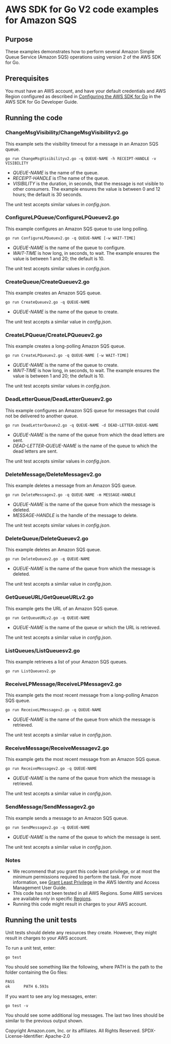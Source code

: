 # AWS SDK for Go V2 code examples for Amazon SQS

## Purpose

These examples demonstrates how to perform several
Amazon Simple Queue Service (Amazon SQS)
operations using version 2 of the AWS SDK for Go.

## Prerequisites

You must have an AWS account, and have your default credentials and AWS Region 
configured as described in
[Configuring the AWS SDK for Go](https://docs.aws.amazon.com/sdk-for-go/v1/developer-guide/configuring-sdk.html)
in the AWS SDK for Go Developer Guide.

## Running the code

### ChangeMsgVisibility/ChangeMsgVisibilityv2.go

This example sets the visibility timeout for a message in an Amazon SQS queue.

`go run ChangeMsgVisibilityv2.go -q QUEUE-NAME -h RECEIPT-HANDLE -v VISIBILITY`

- _QUEUE-NAME_ is the name of the queue.
- _RECEIPT-HANDLE_ is tThe name of the queue.
- _VISIBILITY_ is the duration, in seconds, that the message is not visible to other consumers.
  The example ensures the value is between 0 and 12 hours;
  the default is 30 seconds.

The unit test accepts similar values in _config.json_.

### ConfigureLPQueue/ConfigureLPQueuev2.go

This example configures an Amazon SQS queue to use long polling.

`go run ConfigureLPQueuev2.go -q QUEUE-NAME [-w WAIT-TIME]`

- _QUEUE-NAME_ is the name of the queue to configure.
- _WAIT-TIME_ is how long, in seconds, to wait.
  The example ensures the value is between 1 and 20;
  the default is 10.

The unit test accepts similar values in _config.json_.

### CreateQueue/CreateQueuev2.go

This example creates an Amazon SQS queue.

`go run CreateQueuev2.go -q QUEUE-NAME`

- _QUEUE-NAME_ is the name of the queue to create.

The unit test accepts a similar value in _config.json_.

### CreateLPQueue/CreateLPQueuev2.go

This example creates a long-polling Amazon SQS queue.

`go run CreateLPQueuev2.go -q QUEUE-NAME [-w WAIT-TIME]`

- _QUEUE-NAME_ is the name of the queue to create.
- _WAIT-TIME_ is how long, in seconds, to wait.
  The example ensures the value is between 1 and 20;
  the default is 10.

The unit test accepts similar values in _config.json_.

### DeadLetterQueue/DeadLetterQueuev2.go

This example configures an Amazon SQS queue for messages 
that could not be delivered to another queue.

`go run DeadLetterQueuev2.go -q QUEUE-NAME -d DEAD-LETTER-QUEUE-NAME`

- _QUEUE-NAME_ is the name of the queue from which the dead letters are sent.
- _DEAD-LETTER-QUEUE-NAME_ is the name of the queue to which the dead letters are sent.

The unit test accepts similar values in _config.json_.

### DeleteMessage/DeleteMessagev2.go

This example deletes a message from an Amazon SQS queue.

`go run DeleteMessagev2.go -q QUEUE-NAME -m MESSAGE-HANDLE`

- _QUEUE-NAME_ is the name of the queue from which the message is deleted.
- _MESSAGE-HANDLE_ is the handle of the message to delete.

The unit test accepts similar values in _config.json_.

### DeleteQueue/DeleteQueuev2.go

This example deletes an Amazon SQS queue.

`go run DeleteQueuev2.go -q QUEUE-NAME`

- _QUEUE-NAME_ is the name of the queue from which the message is deleted.

The unit test accepts a similar value in _config.json_.

### GetQueueURL/GetQueueURLv2.go

This example gets the URL of an Amazon SQS queue.

`go run GetQueueURLv2.go -q QUEUE-NAME`

- _QUEUE-NAME_ is the name of the queue or which the URL is retrieved.

The unit test accepts a similar value in _config.json_.

### ListQueues/ListQueuesv2.go

This example retrieves a list of your Amazon SQS queues.

`go run ListQueuesv2.go`

### ReceiveLPMessage/ReceiveLPMessagev2.go

This example gets the most recent message from a long-polling Amazon SQS queue.

`go run ReceiveLPMessagev2.go -q QUEUE-NAME`

- _QUEUE-NAME_ is the name of the queue from which the message is retrieved.

The unit test accepts a similar value in _config.json_.

### ReceiveMessage/ReceiveMessagev2.go

This example gets the most recent message from an Amazon SQS queue.

`go run ReceiveMessagev2.go -q QUEUE-NAME`

- _QUEUE-NAME_ is the name of the queue from which the message is retrieved.

The unit test accepts a similar value in _config.json_.

### SendMessage/SendMessagev2.go

This example sends a message to an Amazon SQS queue.

`go run SendMessagev2.go -q QUEUE-NAME`

- _QUEUE-NAME_ is the name of the queue to which the message is sent.

The unit test accepts a similar value in _config.json_.

### Notes

- We recommend that you grant this code least privilege,
  or at most the minimum permissions required to perform the task.
  For more information, see
  [Grant Least Privilege](https://docs.aws.amazon.com/IAM/latest/UserGuide/best-practices.html#grant-least-privilege)
  in the AWS Identity and Access Management User Guide.
- This code has not been tested in all AWS Regions.
  Some AWS services are available only in specific
  [Regions](https://aws.amazon.com/about-aws/global-infrastructure/regional-product-services).
- Running this code might result in charges to your AWS account.

## Running the unit tests

Unit tests should delete any resources they create.
However, they might result in charges to your
AWS account.

To run a unit test, enter:

`go test`

You should see something like the following,
where PATH is the path to the folder containing the Go files:

```sh
PASS
ok      PATH 6.593s
```

If you want to see any log messages, enter:

`go test -v`

You should see some additional log messages.
The last two lines should be similar to the previous output shown.

Copyright Amazon.com, Inc. or its affiliates. All Rights Reserved. SPDX-License-Identifier: Apache-2.0

